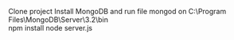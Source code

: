 Clone project
Install MongoDB and run file mongod on C:\\Program Files\MongoDB\Server\3.2\bin\
npm install
node server.js

